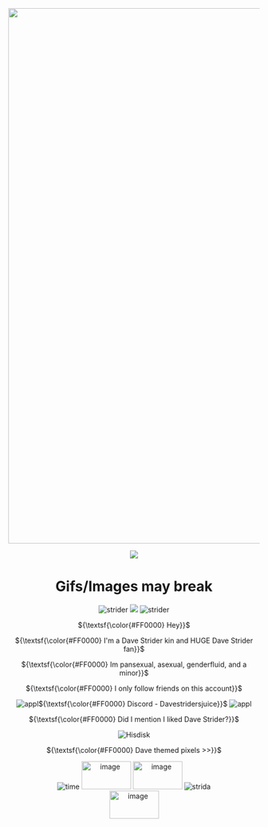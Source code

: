 <div align="center">
<img width="1162" height="1074" alt="image" src="https://github.com/user-attachments/assets/ece1d01d-25b4-4bda-98d7-a22c55b048a2" />

<p align="center">
  <a href="https://github.com/kittinan/spotify-github-profile">
    <img src="https://spotify-github-profile.kittinanx.com/api/view?uid=31374auufhmdwvnklou5a3aykoa4&cover_image=true&theme=novatorem&show_offline=false&background_color=750000&interchange=false&profanity=false&bar_color=b30000&bar_color_cover=false">
  </a>
</p>

# Gifs/Images may break

![strider](https://i.ibb.co/6cBhqB5C/tumblr-be947ee4868a11c47603ea359cecd70d-fc948f4d-75.webp)
![](https://komarev.com/ghpvc/?username=Davestridersjuice&Style=plastic&label="Because+I+love+him."&color=8B0000) 
![strider](https://i.ibb.co/6cBhqB5C/tumblr-be947ee4868a11c47603ea359cecd70d-fc948f4d-75.webp) 

${\textsf{\color{#FF0000} Hey}}$ 

${\textsf{\color{#FF0000} I'm a Dave Strider kin and HUGE Dave Strider fan}}$ 

${\textsf{\color{#FF0000} Im pansexual, asexual, genderfluid, and a minor}}$ <br>

${\textsf{\color{#FF0000} I only follow friends on this account}}$ 

![appl](https://i.ibb.co/Bhp06nJ/tumblr-d563e0636285b3919ed8b477d9bbdcac-54f9afa9-75.webp)${\textsf{\color{#FF0000} Discord - Davestridersjuice}}$ ![appl](https://i.ibb.co/Bhp06nJ/tumblr-d563e0636285b3919ed8b477d9bbdcac-54f9afa9-75.webp)

${\textsf{\color{#FF0000} Did I mention I liked Dave Strider?}}$ </br>


![Hisdisk](https://i.ibb.co/QvF7ZYZB/tumblr-29d1296c88575de12025170097194f3d-02847c88-640.webp)

${\textsf{\color{#FF0000} Dave themed pixels >>}}$ </br>

![time](https://i.ibb.co/vCMZKR4Z/tumblr-a9d3ce93f7e3ce3d895a4f4906308be2-9f51be91-250.webp) <img width="99" height="56" alt="image" src="https://github.com/user-attachments/assets/be2ac19a-a0a8-4303-bf2d-3ec2cd7106a5" /> <img width="99" height="56" alt="image" src="https://github.com/user-attachments/assets/957e29f6-ada0-4fc6-832a-fe7749fd8b09" /> ![strida](https://i.ibb.co/cSG6QdP8/tumblr-6247fba3d20b16142ac60e1d93c9713c-17a202d3-250.webp) </br>
<img width="99" height="56" alt="image" src="https://github.com/user-attachments/assets/393294a3-60b5-4cad-b505-33ce05ee0d55" /> 








